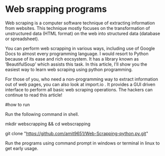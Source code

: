 # Web srapping programs


Web scraping is a computer software technique of extracting information from websites. This technique mostly focuses on the transformation of unstructured data (HTML format) on the web into structured data (database or spreadsheet).

You can perform web scrapping in various ways, including use of Google Docs to almost every programming language. I would resort to Python because of its ease and rich eocsystem. It has a library known as ‘BeautifulSoup’ which assists this task. In this article, I’ll show you the easiest way to learn web scraping using python programming.

For those of you, who need a non-programming way to extract information out of web pages, you can also look at import.io . It provides a GUI driven interface to perform all basic web scraping operations. The hackers can continue to read this article!


#how to run

Run the following command in shell.

mkdir webscrapping && cd webscrapping

git clone "https://github.com/amit9651/Web-Scrapping-python.py.git"

Run the programs using command prompt in windows or terminal in linux to get early usage.

